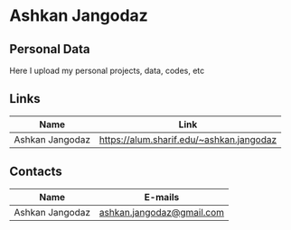 # Ashkan Jangodaz

## Personal Data

Here I upload my personal projects, data, codes, etc


## Links
|Name| Link |
| -- | ---- |
| Ashkan Jangodaz | https://alum.sharif.edu/~ashkan.jangodaz |

## Contacts
|Name| E-mails |
| -- | ------ |
| Ashkan Jangodaz | ashkan.jangodaz@gmail.com | ajangoda@nyit.edu | 
